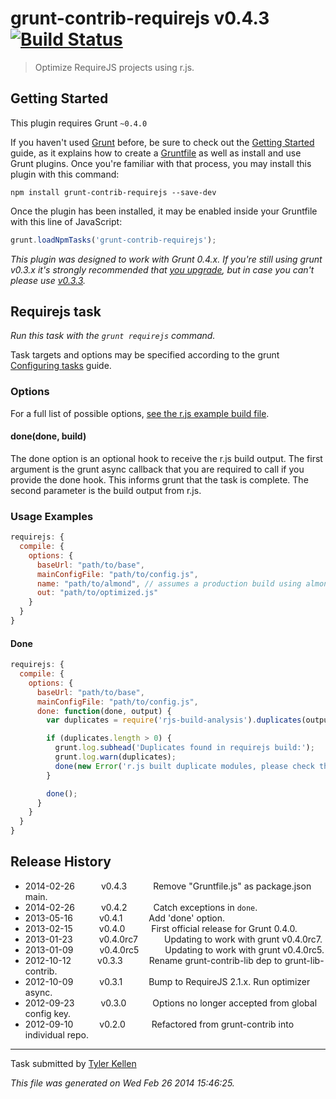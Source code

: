 # grunt-contrib-requirejs v0.4.3 [![Build Status](https://travis-ci.org/gruntjs/grunt-contrib-requirejs.png?branch=master)](https://travis-ci.org/gruntjs/grunt-contrib-requirejs)

> Optimize RequireJS projects using r.js.



## Getting Started
This plugin requires Grunt `~0.4.0`

If you haven't used [Grunt](http://gruntjs.com/) before, be sure to check out the [Getting Started](http://gruntjs.com/getting-started) guide, as it explains how to create a [Gruntfile](http://gruntjs.com/sample-gruntfile) as well as install and use Grunt plugins. Once you're familiar with that process, you may install this plugin with this command:

```shell
npm install grunt-contrib-requirejs --save-dev
```

Once the plugin has been installed, it may be enabled inside your Gruntfile with this line of JavaScript:

```js
grunt.loadNpmTasks('grunt-contrib-requirejs');
```

*This plugin was designed to work with Grunt 0.4.x. If you're still using grunt v0.3.x it's strongly recommended that [you upgrade](http://gruntjs.com/upgrading-from-0.3-to-0.4), but in case you can't please use [v0.3.3](https://github.com/gruntjs/grunt-contrib-requirejs/tree/grunt-0.3-stable).*



## Requirejs task
_Run this task with the `grunt requirejs` command._

Task targets and options may be specified according to the grunt [Configuring tasks](http://gruntjs.com/configuring-tasks) guide.
### Options

For a full list of possible options, [see the r.js example build file](https://github.com/jrburke/r.js/blob/master/build/example.build.js).

#### done(done, build)

The done option is an optional hook to receive the r.js build output. The first argument is the grunt async callback that you are required to call if you provide the done hook. This informs grunt that the task is complete. The second parameter is the build output from r.js.


### Usage Examples

```js
requirejs: {
  compile: {
    options: {
      baseUrl: "path/to/base",
      mainConfigFile: "path/to/config.js",
      name: "path/to/almond", // assumes a production build using almond
      out: "path/to/optimized.js"
    }
  }
}
```

#### Done

```js
requirejs: {
  compile: {
    options: {
      baseUrl: "path/to/base",
      mainConfigFile: "path/to/config.js",
      done: function(done, output) {
        var duplicates = require('rjs-build-analysis').duplicates(output);

        if (duplicates.length > 0) {
          grunt.log.subhead('Duplicates found in requirejs build:');
          grunt.log.warn(duplicates);
          done(new Error('r.js built duplicate modules, please check the excludes option.'));
        }

        done();
      }
    }
  }
}
```


## Release History

 * 2014-02-26   v0.4.3   Remove "Gruntfile.js" as package.json main.
 * 2014-02-26   v0.4.2   Catch exceptions in `done`.
 * 2013-05-16   v0.4.1   Add 'done' option.
 * 2013-02-15   v0.4.0   First official release for Grunt 0.4.0.
 * 2013-01-23   v0.4.0rc7   Updating to work with grunt v0.4.0rc7.
 * 2013-01-09   v0.4.0rc5   Updating to work with grunt v0.4.0rc5.
 * 2012-10-12   v0.3.3   Rename grunt-contrib-lib dep to grunt-lib-contrib.
 * 2012-10-09   v0.3.1   Bump to RequireJS 2.1.x. Run optimizer async.
 * 2012-09-23   v0.3.0   Options no longer accepted from global config key.
 * 2012-09-10   v0.2.0   Refactored from grunt-contrib into individual repo.

---

Task submitted by [Tyler Kellen](http://goingslowly.com/)

*This file was generated on Wed Feb 26 2014 15:46:25.*
